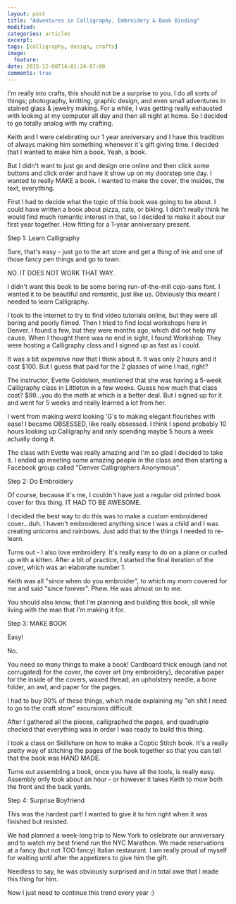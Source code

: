 ```yaml
---
layout: post
title: "Adventures in Calligraphy, Embroidery & Book Binding"
modified:
categories: articles
excerpt:
tags: [calligraphy, design, crafts]
image:
  feature:
date: 2015-12-08T14:01:24-07:00
comments: true
---
```


I'm really into crafts, this should not be a surprise to you. I do all sorts of things; photography, knitting, graphic design, and even small adventures in stained glass & jewelry making. For a while, I was getting really exhausted with looking at my computer all day and then all night at home. So I decided to go totally analog with my crafting. 

Keith and I were celebrating our 1 year anniversary and I have this tradition of always making him something whenever it's gift giving time.  I decided that I wanted to make him a book. Yeah, a book. 

But I didn't want to just go and design one online and then click some buttons and click order and have it show up on my doorstep one day. I wanted to really MAKE a book. I wanted to make the cover, the insides, the text, everything. 

First I had to decide what the topic of this book was going to be about. I could have written a book about pizza, cats, or biking. I didn't really think he would find much romantic interest in that, so I decided to make it about our first year together. How fitting for a 1-year anniversary present. 

Step 1: Learn Calligraphy

Sure, that's easy - just go to the art store and get a thing of ink and one of those fancy pen things and go to town. 

NO. IT DOES NOT WORK THAT WAY.

I didn't want this book to be some boring run-of-the-mill cojo-sans font. I wanted it to be beautiful and romantic, just like us. Obviously this meant I needed to learn Calligraphy. 

I took to the internet to try to find video tutorials online, but they were all boring and poorly filmed. Then I tried to find local workshops here in Denver. I found a few, but they were months ago, which did not help my cause. When I thought there was no end in sight, I found Workshop. They were hosting a Calligraphy class and I signed up as fast as I could. 

It was a bit expensive now that I think about it. It was only 2 hours and it cost $100. But I guess that paid for the 2 glasses of wine I had, right? 

The instructor, Evette Goldstein, mentioned that she was having a 5-week Calligraphy class in Littleton in a few weeks. Guess how much that class cost? $99...you do the math at which is a better deal. But I signed up for it and went for 5 weeks and really learned a lot from her. 

I went from making weird looking 'G's to making elegant flourishes with ease! I became OBSESSED, like really obsessed. I think I spend probably 10 hours looking up Calligraphy and only spending maybe 5 hours a week actually doing it. 

The class with Evette was really amazing and I'm so glad I decided to take it. I ended up meeting some amazing people in the class and then starting a Facebook group called "Denver Calligraphers Anonymous". 

Step 2: Do Embroidery

Of course, because it's me, I couldn't have just a regular old printed book cover for this thing. IT HAD TO BE AWESOME.

I decided the best way to do this was to make a custom embroidered cover...duh. I haven't embroidered anything since I was a child and I was creating unicorns and rainbows. Just add that to the things I needed to re-learn. 

Turns out - I also love embroidery. It's really easy to do on a plane or curled up with a kitten. After a bit of practice, I started the final iteration of the cover, which was an elaborate number 1. 

Keith was all "since when do you embroider", to which my mom covered for me and said "since forever". Phew. He was almost on to me. 

You should also know, that I'm planning and building this book, all while living with the man that I'm making it for. 

Step 3: MAKE BOOK

Easy! 

No.

You need so many things to make a book! Cardboard thick enough (and not corrugated) for the cover, the cover art (my embroidery), decorative paper for the inside of the covers, waxed thread, an upholstery needle, a bone folder, an awl,  and paper for the pages.

I had to buy 90% of these things, which made explaining my "oh shit I need to go to the craft store" excursions difficult. 

After I gathered all the pieces, calligraphed the pages, and quadruple checked that everything was in order I was ready to build this thing. 

I took a class on Skillshare on how to make a Coptic Stitch book. It's a really pretty way of stitching the pages of the book together so that you can tell that the book was HAND MADE. 

Turns out assembling a book, once you have all the tools, is really easy. Assembly only took about an hour - or however it takes Keith to mow both the front and the back yards. 

Step 4: Surprise Boyfriend

This was the hardest part! I wanted to give it to him right when it was finished but resisted. 

We had planned a week-long trip to New York to celebrate our anniversary and to watch my best friend run the NYC Marathon. We made reservations at a fancy (but not TOO fancy) Italian restaurant. I am really proud of myself for waiting until after the appetizers to give him the gift. 

Needless to say, he was obviously surprised and in total awe that I made this thing for him. 

Now I just need to continue this trend every year :) 
